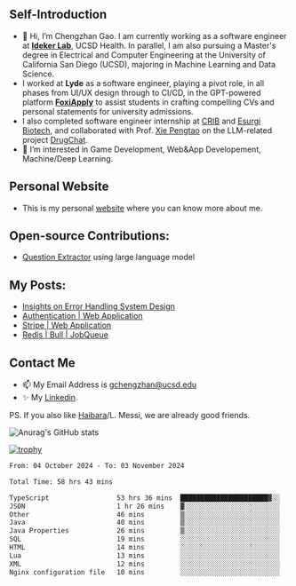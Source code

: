 ## Self-Introduction
- 👋 Hi, I’m Chengzhan Gao. I am currently working as a software engineer at **[Ideker Lab](https://idekerlab.ucsd.edu/)**, UCSD Health. In parallel, I am also pursuing a Master's degree in Electrical and Computer Engineering at the University of California San Diego (UCSD), majoring in Machine Learning and Data Science.
- I worked at **Lyde** as a software engineer, playing a pivot role, in all phases from UI/UX design through to CI/CD, in the GPT-powered platform **[FoxiApply](https://lyde.io)** to assist students in crafting compelling CVs and personal statements for university admissions.
- I also completed software engineer internship at [CRIB](https://apps.apple.com/us/app/crib-for-roommates/id6468918103?platform=iphone) and [Esurgi Biotech](https://myesurgi.com/), and collaborated with Prof. [Xie Pengtao](https://pengtaoxie.github.io/) on the LLM-related project [DrugChat](https://github.com/UCSD-AI4H/drugchat).
- 👀 I’m interested in Game Development, Web&App Developement, Machine/Deep Learning.

## Personal Website
-  This is my personal [website](https://gaochengzhan.netlify.app/) where you can know more about me.

## Open-source Contributions:
- [Question Extractor](https://github.com/nestordemeure/question_extractor) using large language model

## My Posts:
- [Insights on Error Handling System Design](https://gaochengzhan.netlify.app/post/error-handling/)
- [Authentication | Web Application](https://gaochengzhan.netlify.app/post/authentication/)
- [Stripe | Web Application](https://gaochengzhan.netlify.app/post/stripe/)
- [Redis | Bull | JobQueue](https://gaochengzhan.netlify.app/post/job-queue/)

## Contact Me
- 📫 My Email Address is gchengzhan@ucsd.edu
- ✨ My [Linkedin](https://www.linkedin.com/in/chengzhan-christoffel-gao/).

PS. If you also like [Haibara](https://www.detectiveconanworld.com/wiki/Ai_Haibara)/L. Messi, we are already good friends.

![Anurag's GitHub stats](https://github-readme-stats.vercel.app/api?username=GAOChengzhan&show_icons=true&theme=radical)

[![trophy](https://github-profile-trophy.vercel.app/?username=gaochengzhan&theme=flat&row=1&margin-w=12)](https://github.com/ryo-ma/github-profile-trophy)

<!--START_SECTION:waka-->

```txt
From: 04 October 2024 - To: 03 November 2024

Total Time: 58 hrs 43 mins

TypeScript                 53 hrs 36 mins  ██████████████████████▓░░   91.28 %
JSON                       1 hr 26 mins    ▓░░░░░░░░░░░░░░░░░░░░░░░░   02.46 %
Other                      46 mins         ▒░░░░░░░░░░░░░░░░░░░░░░░░   01.33 %
Java                       40 mins         ▒░░░░░░░░░░░░░░░░░░░░░░░░   01.15 %
Java Properties            26 mins         ▒░░░░░░░░░░░░░░░░░░░░░░░░   00.75 %
SQL                        19 mins         ░░░░░░░░░░░░░░░░░░░░░░░░░   00.55 %
HTML                       14 mins         ░░░░░░░░░░░░░░░░░░░░░░░░░   00.41 %
Lua                        13 mins         ░░░░░░░░░░░░░░░░░░░░░░░░░   00.38 %
XML                        12 mins         ░░░░░░░░░░░░░░░░░░░░░░░░░   00.36 %
Nginx configuration file   10 mins         ░░░░░░░░░░░░░░░░░░░░░░░░░   00.30 %
```

<!--END_SECTION:waka-->

<!---
gaochengzhan/gaochengzhan is a ✨ special ✨ repository because its `README.md` (this file) appears on your GitHub profile.
You can click the Preview link to take a look at your changes.
--->
